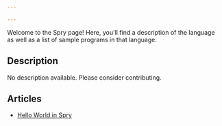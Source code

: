 ```yaml
---

---
```


Welcome to the Spry page! Here, you'll find a description of the language as well as a list of sample programs in that language.

## Description

No description available. Please consider contributing.

## Articles

- [Hello World in Spry](https://sampleprograms.io/projects/hello-world/spry)